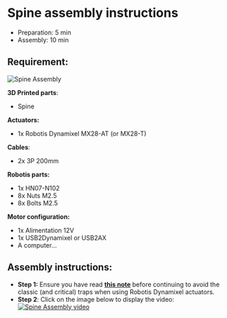 # Spine assembly instructions

- Preparation: 5 min
- Assembly: 10 min

## Requirement:
![Spine Assembly](../img/spine_assembly_instructions.jpg)

**3D Printed parts**:
- Spine

**Actuators:**
- 1x Robotis Dynamixel MX28-AT (or MX28-T)

**Cables**:
- 2x 3P 200mm


**Robotis parts:**
- 1x HN07-N102
- 8x Nuts M2.5
- 8x Bolts M2.5

**Motor configuration:**
- 1x Alimentation 12V
- 1x USB2Dynamixel or USB2AX
- A computer...



## Assembly instructions:

- **Step 1:** Ensure you have read [**this note**](//github.com/matthieu-lapeyre/Robotis-library/blob/master/doc/en/robotis_tricks.md) before continuing to avoid the classic (and critical) traps when using Robotis Dynamixel actuators.
- **Step 2**: Click on the image below to display the video:
[![Spine Assembly video](http://img.youtube.com/vi/LXktU4MTITE/0.jpg)](http://youtu.be/LXktU4MTITE)
